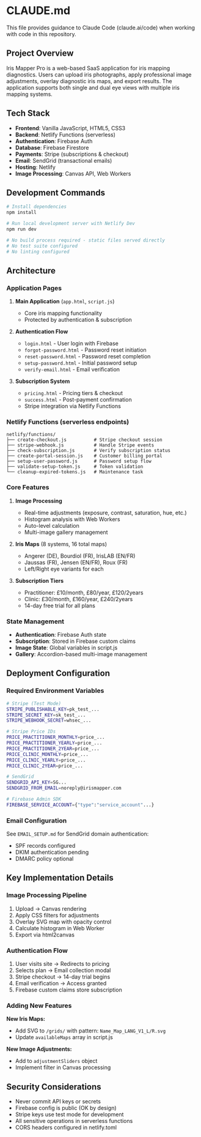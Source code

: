 # CLAUDE.md

This file provides guidance to Claude Code (claude.ai/code) when working with code in this repository.

## Project Overview

Iris Mapper Pro is a web-based SaaS application for iris mapping diagnostics. Users can upload iris photographs, apply professional image adjustments, overlay diagnostic iris maps, and export results. The application supports both single and dual eye views with multiple iris mapping systems.

## Tech Stack

- **Frontend**: Vanilla JavaScript, HTML5, CSS3
- **Backend**: Netlify Functions (serverless)
- **Authentication**: Firebase Auth
- **Database**: Firebase Firestore
- **Payments**: Stripe (subscriptions & checkout)
- **Email**: SendGrid (transactional emails)
- **Hosting**: Netlify
- **Image Processing**: Canvas API, Web Workers

## Development Commands

```bash
# Install dependencies
npm install

# Run local development server with Netlify Dev
npm run dev

# No build process required - static files served directly
# No test suite configured
# No linting configured
```

## Architecture

### Application Pages

1. **Main Application** (`app.html`, `script.js`)
   - Core iris mapping functionality
   - Protected by authentication & subscription

2. **Authentication Flow**
   - `login.html` - User login with Firebase
   - `forgot-password.html` - Password reset initiation
   - `reset-password.html` - Password reset completion
   - `setup-password.html` - Initial password setup
   - `verify-email.html` - Email verification

3. **Subscription System**
   - `pricing.html` - Pricing tiers & checkout
   - `success.html` - Post-payment confirmation
   - Stripe integration via Netlify Functions

### Netlify Functions (serverless endpoints)

```
netlify/functions/
├── create-checkout.js          # Stripe checkout session
├── stripe-webhook.js           # Handle Stripe events
├── check-subscription.js       # Verify subscription status
├── create-portal-session.js    # Customer billing portal
├── setup-user-password.js      # Password setup flow
├── validate-setup-token.js     # Token validation
└── cleanup-expired-tokens.js   # Maintenance task
```

### Core Features

1. **Image Processing**
   - Real-time adjustments (exposure, contrast, saturation, hue, etc.)
   - Histogram analysis with Web Workers
   - Auto-level calculation
   - Multi-image gallery management

2. **Iris Maps** (8 systems, 16 total maps)
   - Angerer (DE), Bourdiol (FR), IrisLAB (EN/FR)
   - Jaussas (FR), Jensen (EN/FR), Roux (FR)
   - Left/Right eye variants for each

3. **Subscription Tiers**
   - Practitioner: £10/month, £80/year, £120/2years
   - Clinic: £30/month, £160/year, £240/2years
   - 14-day free trial for all plans

### State Management

- **Authentication**: Firebase Auth state
- **Subscription**: Stored in Firebase custom claims
- **Image State**: Global variables in script.js
- **Gallery**: Accordion-based multi-image management

## Deployment Configuration

### Required Environment Variables

```bash
# Stripe (Test Mode)
STRIPE_PUBLISHABLE_KEY=pk_test_...
STRIPE_SECRET_KEY=sk_test_...
STRIPE_WEBHOOK_SECRET=whsec_...

# Stripe Price IDs
PRICE_PRACTITIONER_MONTHLY=price_...
PRICE_PRACTITIONER_YEARLY=price_...
PRICE_PRACTITIONER_2YEAR=price_...
PRICE_CLINIC_MONTHLY=price_...
PRICE_CLINIC_YEARLY=price_...
PRICE_CLINIC_2YEAR=price_...

# SendGrid
SENDGRID_API_KEY=SG...
SENDGRID_FROM_EMAIL=noreply@irismapper.com

# Firebase Admin SDK
FIREBASE_SERVICE_ACCOUNT={"type":"service_account"...}
```

### Email Configuration

See `EMAIL_SETUP.md` for SendGrid domain authentication:
- SPF records configured
- DKIM authentication pending
- DMARC policy optional

## Key Implementation Details

### Image Processing Pipeline

1. Upload → Canvas rendering
2. Apply CSS filters for adjustments
3. Overlay SVG map with opacity control
4. Calculate histogram in Web Worker
5. Export via html2canvas

### Authentication Flow

1. User visits site → Redirects to pricing
2. Selects plan → Email collection modal
3. Stripe checkout → 14-day trial begins
4. Email verification → Access granted
5. Firebase custom claims store subscription

### Adding New Features

**New Iris Maps:**
- Add SVG to `/grids/` with pattern: `Name_Map_LANG_V1_L/R.svg`
- Update `availableMaps` array in script.js

**New Image Adjustments:**
- Add to `adjustmentSliders` object
- Implement filter in Canvas processing

## Security Considerations

- Never commit API keys or secrets
- Firebase config is public (OK by design)
- Stripe keys use test mode for development
- All sensitive operations in serverless functions
- CORS headers configured in netlify.toml